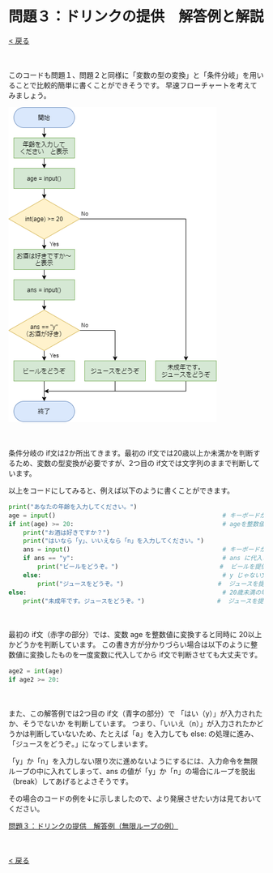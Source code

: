 # 問題３：ドリンクの提供　解答例と解説

[< 戻る](../)

　

このコードも問題１、問題２と同様に「変数の型の変換」と「条件分岐」を用いることで比較的簡単に書くことができそうです。
早速フローチャートを考えてみましょう。

![img](assets/image1.png)

　

条件分岐の if文は2か所出てきます。最初の if文では20歳以上か未満かを判断するため、変数の型変換が必要ですが、2つ目の if文では文字列のままで判断しています。

以上をコードにしてみると、例えば以下のように書くことができます。

```python
print("あなたの年齢を入力してください。")
age = input()                                              # キーボードからの入力を age に代入
if int(age) >= 20:                                         # ageを整数値に変換すると同時に20以上かどうかをチェック
    print("お酒は好きですか？")  
    print("はいなら「y」、いいえなら「n」を入力してください。")
    ans = input()                                          # キーボードからの入力を ans に代入
    if ans == "y":                                         # ans に代入された文字列が y ならば…
        print("ビールをどうぞ。")                            #  ビールを提供
    else:                                                  # y じゃない文字列が代入されていたら…
        print("ジュースをどうぞ。")                          #  ジュースを提供
else:                                                      # 20歳未満の場合は…
    print("未成年です。ジュースをどうぞ。")                    #  ジュースを提供
```

　

最初の if文（赤字の部分）では、変数 age を整数値に変換すると同時に 20以上かどうかを判断しています。
この書き方が分かりづらい場合は以下のように整数値に変換したものを一度変数に代入してから if文で判断させても大丈夫です。

```python
age2 = int(age)
if age2 >= 20:
```

　

また、この解答例では2つ目の if文（青字の部分）で 「はい（y）」が入力されたか、そうでないか を判断しています。
つまり、「いいえ（n）」が入力されたかどうかは判断していないため、たとえば「a」を入力しても else: の処理に進み、「ジュースをどうぞ。」になってしまいます。

「y」か「n」を入力しない限り次に進めないようにするには、入力命令を無限ループの中に入れてしまって、ans の値が「y」か「n」の場合にループを脱出（break）してあげるとよさそうです。

その場合のコードの例を↓に示しましたので、より発展させたい方は見ておいてください。

[問題３：ドリンクの提供　解答例（無限ループの例）](../ans3_2/)

　

[< 戻る](../)